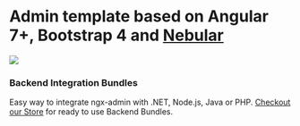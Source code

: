 # Admin template based on Angular 7+, Bootstrap 4 and <a href="https://github.com/akveo/nebular">Nebular</a>
<img src="https://dti6i5hz1tz1z.cloudfront.net/items/3B1M423l1N1t260.01a0N/Screen%20Recording%202019-04-21%20at%2001.02.20.97%20AM.gif"/></a>

### Backend Integration Bundles
Easy way to integrate ngx-admin with .NET, Node.js, Java or PHP. [Checkout our Store](https://store.akveo.com/?utm_source=github&utm_medium=ngx_admin_readme) for ready to use Backend Bundles.
